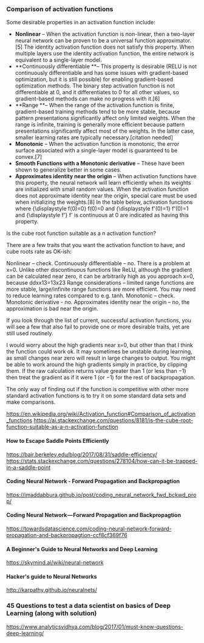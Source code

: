### Comparison of activation functions

Some desirable properties in an activation function include:

  * **Nonlinear** – When the activation function is non-linear, then a two-layer neural network can be proven to be a universal function approximator.[5] The identity activation function does not satisfy this property. When multiple layers use the identity activation function, the entire network is equivalent to a single-layer model.
  * **Continuously differentiable **– This property is desirable (RELU is not continuously differentiable and has some issues with gradient-based optimization, but it is still possible) for enabling gradient-based optimization methods. The binary step activation function is not differentiable at 0, and it differentiates to 0 for all other values, so gradient-based methods can make no progress with it.[6]
  * **Range **– When the range of the activation function is finite, gradient-based training methods tend to be more stable, because pattern presentations significantly affect only limited weights. When the range is infinite, training is generally more efficient because pattern presentations significantly affect most of the weights. In the latter case, smaller learning rates are typically necessary.[citation needed]
  * **Monotonic** – When the activation function is monotonic, the error surface associated with a single-layer model is guaranteed to be convex.[7]
  * **Smooth Functions with a Monotonic derivative** – These have been shown to generalize better in some cases.
  * **Approximates identity near the origin** – When activation functions have this property, the neural network will learn efficiently when its weights are initialized with small random values. When the activation function does not approximate identity near the origin, special care must be used when initializing the weights.[8] In the table below, activation functions where {\displaystyle f(0)=0} f(0)=0 and {\displaystyle f'(0)=1} f'(0)=1 and {\displaystyle f'} f' is continuous at 0 are indicated as having this property.


Is the cube root function suitable as a n activation function?

There are a few traits that you want the activation function to have, and cube roots rate as OK-ish:

Nonlinear – check.
Continuously differentiable – no. There is a problem at x=0. Unlike other discontinuous functions like ReLU, although the gradient can be calculated near zero, it can be arbitrarily high as you approach x=0, because ddxx13=13x23
Range considerations – limited range functions are more stable, large/infinite range functions are more efficient. You may need to reduce learning rates compared to e.g. tanh.
Monotonic – check.
Monotonic derivative - no.
Approximates identity near the origin – no, the approximation is bad near the origin.

If you look through the list of current, successful activation functions, you will see a few that also fail to provide one or more desirable traits, yet are still used routinely.

I would worry about the high gradients near x=0, but other than that I think the function could work ok. It may sometimes be unstable during learning, as small changes near zero will result in large changes to output. You might be able to work around the high gradients simply in practice, by clipping them. If the raw calculation returns value greater than 1 (or less than −1) then treat the gradient as if it were 1 (or −1) for the rest of backpropagation.

The only way of finding out if the function is competitive with other more standard activation functions is to try it on some standard data sets and make comparisons.

https://en.wikipedia.org/wiki/Activation_function#Comparison_of_activation_functions
https://ai.stackexchange.com/questions/8181/is-the-cube-root-function-suitable-as-a-n-activation-function


#### How to Escape Saddle Points Efficiently
https://bair.berkeley.edu/blog/2017/08/31/saddle-efficiency/
https://stats.stackexchange.com/questions/278104/how-can-it-be-trapped-in-a-saddle-point


#### Coding Neural Network - Forward Propagation and Backpropagtion
https://imaddabbura.github.io/post/coding_neural_network_fwd_bckwd_prop/

#### Coding Neural Network — Forward Propagation and Backpropagtion
https://towardsdatascience.com/coding-neural-network-forward-propagation-and-backpropagtion-ccf8cf369f76


#### A Beginner's Guide to Neural Networks and Deep Learning
https://skymind.ai/wiki/neural-network

#### Hacker's guide to Neural Networks
http://karpathy.github.io/neuralnets/

### 45 Questions to test a data scientist on basics of Deep Learning (along with solution)
https://www.analyticsvidhya.com/blog/2017/01/must-know-questions-deep-learning/
